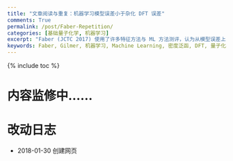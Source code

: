 ```yaml
---
title: "文章阅读与重复：机器学习模型误差小于杂化 DFT 误差"
comments: True
permalink: /post/Faber-Repetition/
categories: [基础量子化学, 机器学习]
excerpt: "Faber (JCTC 2017) 使用了许多特征方法与 ML 方法测评，认为从模型误差上，ML 要优于杂化 DFA 误差。这项工作连同 Gilmer (ICML 2017)，我认为存在改变现有的理论化学中理论计算方向，以及计算化学工具的发展平衡的可能。"
keywords: Faber, Gilmer, 机器学习, Machine Learning, 密度泛函, DFT, 量子化学, Quantum Chemistry
---
```


{% include toc %}

# 内容监修中……

# 改动日志

* 2018-01-30 创建网页
